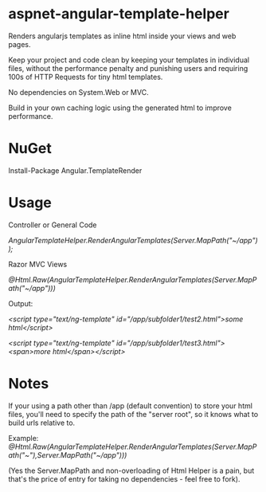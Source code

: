 aspnet-angular-template-helper
==============================

Renders angularjs templates as inline html inside your views and web pages.

Keep your project and code clean by keeping your templates in individual files, without the performance penalty and punishing users and requiring 100s of HTTP Requests for tiny html templates.

No dependencies on System.Web or MVC.

Build in your own caching logic using the generated html to improve performance.

NuGet
====
Install-Package Angular.TemplateRender

Usage
=====

Controller or General Code

*AngularTemplateHelper.RenderAngularTemplates(Server.MapPath("~/app"));*

Razor MVC Views

*@Html.Raw(AngularTemplateHelper.RenderAngularTemplates(Server.MapPath("~/app")))*

Output:

*&lt;script type="text/ng-template" id="/app/subfolder1/test2.html">some html&lt;/script>*

*&lt;script type="text/ng-template" id="/app/subfolder1/test3.html">&lt;span>more html&lt;/span>&lt;/script>*

Notes
=====

If your using a path other than /app (default convention) to store your html files, you'll need to specify the path of the "server root", so it knows what to build urls relative to.

Example:
*@Html.Raw(AngularTemplateHelper.RenderAngularTemplates(Server.MapPath("~"),Server.MapPath("~/app")))*


(Yes the Server.MapPath and non-overloading of Html Helper is a pain, but that's the price of entry for taking no dependencies - feel free to fork).
